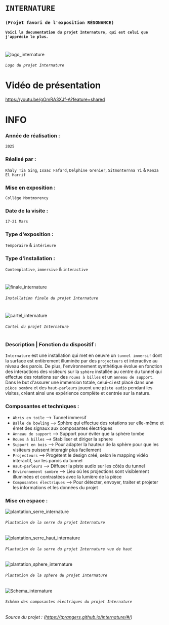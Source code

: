 

# `INTERNATURE`
### `(Projet favori de l'exposition RÉSONANCE)`

**`Voici la documentation du projet Internature, qui est celui que j'apprécie le plus.`**

# 

![logo_internature](./media/logo_internature.jpg)
###### `Logo du projet Internature` 

# Vidéo de présentation
https://youtu.be/gOmRA3XJf-A?feature=shared

#

# INFO

### Année de réalisation :
`2025`

### Réalisé par : 
`Khaly Tia Sing`, `Isaac Fafard`, `Delphine Grenier`, `Sitmonternna Yi` & `Kenza El Harrif`

### Mise en exposition :
`Collège Montmorency`

### Date de la visite :
`17-21 Mars`

### Type d'exposition :
`Temporaire` & `intérieure`

### Type d'installation :
`Contemplative`, `immersive` & `interactive`

#

![finale_internature](./media/finale_internature.jpg)
###### `Installation finale du projet Internature`

#

![cartel_internature](./media/cartel_internature.jpg)
###### `Cartel du projet Internature` 

#

### Description | Fonction du dispositif : 
`Internature` est une installation qui met en oeuvre un `tunnel immersif` dont la surface est entièrement illuminée par des `projecteurs` et interactive au niveau des parois. De plus, l'environnement synthétique évolue en fonction des interactions des visiteurs sur la `sphère` installée au centre du tunnel qui effectue des rotations sur des `roues à billes` et un `anneau de support`. Dans le but d'assurer une immersion totale, celui-ci est placé dans une `pièce sombre` et des `haut-parleurs` jouent une `piste audio` pendant les visites, créant ainsi une expérience complète et centrée sur la nature.

### Composantes et techniques :
- `Abris en toile` --> Tunnel immersif
- `Balle de bowling` --> Sphère qui effectue des rotations sur elle-même et émet des signaux aux composantes électriques
- `Anneau de support` --> Support pour éviter que la sphère tombe
- `Roues à billes` --> Stabiliser et diriger la sphere
- `Support en bois` --> Pour adapter la hauteur de la sphère pour que les visiteurs puissent interagir plus facilement
- `Projecteurs` --> Progètent le design créé, selon le mapping vidéo interactif, sur les parois du tunnel
- `Haut-parleurs` --> Diffuser la piste audio sur les côtés du tunnel
- `Environnement sombre` --> Lieu où les projections sont visiblement illuminées et contrastées avec la lumière de la pièce
- `Composantes électriques` --> Pour détecter, envoyer, traiter et projeter les informations et les données du projet

### Mise en espace	:
 
![plantation_serre_internature](./media/plantation_serre_internature.jpg)
###### `Plantation de la serre du projet Internature`

![plantation_serre_haut_internature](./media/plantation_serre_haut_internature.jpg)
###### `Plantation de la serre du projet Internature vue de haut`

![plantation_sphere_internature](./media/plantation_sphere_internature.jpg)
###### `Plantation de la sphere du projet Internature`

![Schema_internature](./media/schema_internature.jpg)
###### `Schéma des composantes électriques du projet Internature`

###### Source du projet : (https://tprangers.github.io/internature/#/)

#
